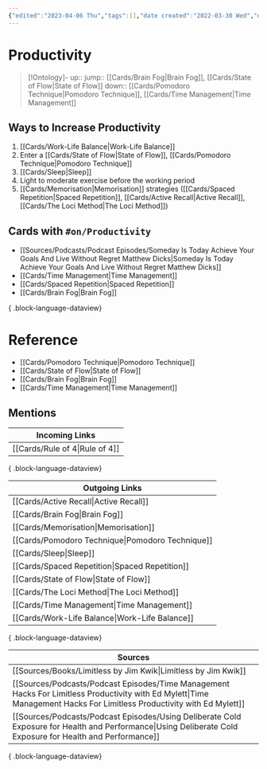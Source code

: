 ```yaml
---
{"edited":"2023-04-06 Thu","tags":[],"date created":"2022-03-30 Wed","dg-publish":true,"permalink":"/cards/productivity/","dgPassFrontmatter":true}
---
```


# Productivity

> [!Ontology]-
> up:: 
> jump:: [[Cards/Brain Fog\|Brain Fog]], [[Cards/State of Flow\|State of Flow]]
> down:: [[Cards/Pomodoro Technique\|Pomodoro Technique]], [[Cards/Time Management\|Time Management]]

## Ways to Increase Productivity

1. [[Cards/Work-Life Balance\|Work-Life Balance]]
2. Enter a [[Cards/State of Flow\|State of Flow]], [[Cards/Pomodoro Technique\|Pomodoro Technique]]
3. [[Cards/Sleep\|Sleep]]
4. Light to moderate exercise before the working period
5. [[Cards/Memorisation\|Memorisation]] strategies ([[Cards/Spaced Repetition\|Spaced Repetition]], [[Cards/Active Recall\|Active Recall]], [[Cards/The Loci Method\|The Loci Method]])

## Cards with `#on/Productivity`

- [[Sources/Podcasts/Podcast Episodes/Someday Is Today  Achieve Your Goals And Live Without Regret   Matthew Dicks\|Someday Is Today  Achieve Your Goals And Live Without Regret   Matthew Dicks]]
- [[Cards/Time Management\|Time Management]]
- [[Cards/Spaced Repetition\|Spaced Repetition]]
- [[Cards/Brain Fog\|Brain Fog]]

{ .block-language-dataview}

# Reference

- [[Cards/Pomodoro Technique\|Pomodoro Technique]]
- [[Cards/State of Flow\|State of Flow]]
- [[Cards/Brain Fog\|Brain Fog]]
- [[Cards/Time Management\|Time Management]]

## Mentions

| Incoming Links                    |
| --------------------------------- |
| [[Cards/Rule of 4\|Rule of 4]] |

{ .block-language-dataview}

| Outgoing Links                                      |
| --------------------------------------------------- |
| [[Cards/Active Recall\|Active Recall]]           |
| [[Cards/Brain Fog\|Brain Fog]]                   |
| [[Cards/Memorisation\|Memorisation]]             |
| [[Cards/Pomodoro Technique\|Pomodoro Technique]] |
| [[Cards/Sleep\|Sleep]]                           |
| [[Cards/Spaced Repetition\|Spaced Repetition]]   |
| [[Cards/State of Flow\|State of Flow]]           |
| [[Cards/The Loci Method\|The Loci Method]]       |
| [[Cards/Time Management\|Time Management]]       |
| [[Cards/Work-Life Balance\|Work-Life Balance]]   |

{ .block-language-dataview}

| Sources                                                                                                                                                                   |
| ------------------------------------------------------------------------------------------------------------------------------------------------------------------------- |
| [[Sources/Books/Limitless by Jim Kwik\|Limitless by Jim Kwik]]                                                                                                         |
| [[Sources/Podcasts/Podcast Episodes/Time Management Hacks For Limitless Productivity with Ed Mylett\|Time Management Hacks For Limitless Productivity with Ed Mylett]] |
| [[Sources/Podcasts/Podcast Episodes/Using Deliberate Cold Exposure for Health and Performance\|Using Deliberate Cold Exposure for Health and Performance]]             |

{ .block-language-dataview}